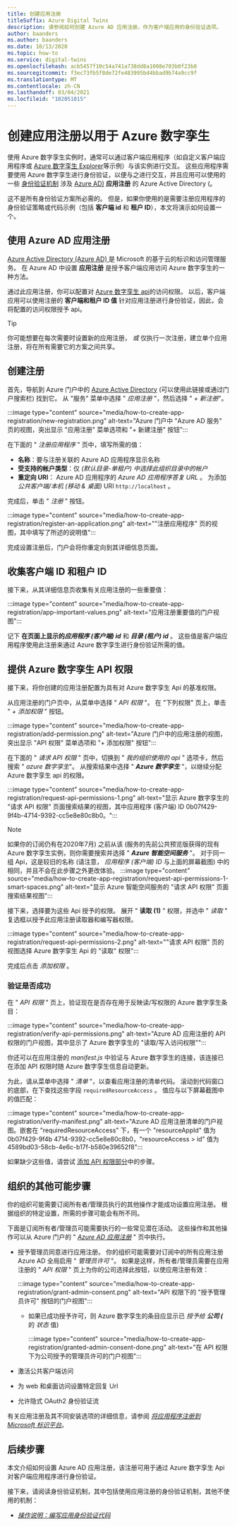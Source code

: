 ```yaml
---
title: 创建应用注册
titleSuffix: Azure Digital Twins
description: 请参阅如何创建 Azure AD 应用注册，作为客户端应用的身份验证选项。
author: baanders
ms.author: baanders
ms.date: 10/13/2020
ms.topic: how-to
ms.service: digital-twins
ms.openlocfilehash: acb5457f10c54a741a738dd8a1008e703b0f23b0
ms.sourcegitcommit: f3ec73fb5f8de72fe483995bd4bbad9b74a9cc9f
ms.translationtype: MT
ms.contentlocale: zh-CN
ms.lasthandoff: 03/04/2021
ms.locfileid: "102051015"
---
```

# <a name="create-an-app-registration-to-use-with-azure-digital-twins"></a>创建应用注册以用于 Azure 数字孪生

使用 Azure 数字孪生实例时，通常可以通过客户端应用程序（如自定义客户端应用程序或 [Azure 数字孪生 Explorer](quickstart-adt-explorer.md)等示例）与该实例进行交互。 这些应用程序需要使用 Azure 数字孪生进行身份验证，以便与之进行交互，并且应用可以使用的一些 [身份验证机制](how-to-authenticate-client.md) 涉及 [Azure AD)](../active-directory/fundamentals/active-directory-whatis.md) **应用注册** 的 Azure Active Directory (。

这不是所有身份验证方案所必需的。 但是，如果你使用的是需要注册应用程序的身份验证策略或代码示例（包括 **客户端 id** 和 **租户 ID**），本文将演示如何设置一个。

## <a name="using-azure-ad-app-registrations"></a>使用 Azure AD 应用注册

[Azure Active Directory (Azure AD) ](../active-directory/fundamentals/active-directory-whatis.md) 是 Microsoft 的基于云的标识和访问管理服务。 在 Azure AD 中设置 **应用注册** 是授予客户端应用访问 Azure 数字孪生的一种方法。

通过此应用注册，你可以配置对 [Azure 数字孪生 api](how-to-use-apis-sdks.md)的访问权限。 以后，客户端应用可以使用注册的 **客户端和租户 ID 值** 针对应用注册进行身份验证，因此，会将配置的访问权限授予 api。

>[!TIP]
> 你可能想要在每次需要时设置新的应用注册， *或* 仅执行一次注册，建立单个应用注册，将在所有需要它的方案之间共享。

## <a name="create-the-registration"></a>创建注册

首先，导航到 Azure 门户中的 [Azure Active Directory](https://portal.azure.com/#blade/Microsoft_AAD_IAM/ActiveDirectoryMenuBlade/Overview) (可以使用此链接或通过门户搜索栏) 找到它。 从 "服务" 菜单中选择 " *应用注册* "，然后选择 " *+ 新注册*"。

:::image type="content" source="media/how-to-create-app-registration/new-registration.png" alt-text="Azure 门户中 &quot;Azure AD 服务&quot; 页的视图，突出显示 &quot;应用注册&quot; 菜单选项和 &quot;+ 新建注册&quot; 按钮":::

在下面的 " *注册应用程序* " 页中，填写所需的值：
* **名称**：要与注册关联的 Azure AD 应用程序显示名称
* **受支持的帐户类型**：仅 *(默认目录-单租户) 中选择此组织目录中的帐户*
* **重定向 URI**： Azure AD 应用程序的 *Azure AD 应用程序答复 URL* 。 为添加 *公共客户端/本机 (移动 & 桌面)* URI `http://localhost` 。

完成后，单击 " *注册* " 按钮。

:::image type="content" source="media/how-to-create-app-registration/register-an-application.png" alt-text="&quot;注册应用程序&quot; 页的视图，其中填写了所述的说明值":::

完成设置注册后，门户会将你重定向到其详细信息页面。

## <a name="collect-client-id-and-tenant-id"></a>收集客户端 ID 和租户 ID

接下来，从其详细信息页收集有关应用注册的一些重要值：

:::image type="content" source="media/how-to-create-app-registration/app-important-values.png" alt-text="应用注册重要值的门户视图":::

记下 **在页面上显示的**_**应用程序 (客户端) id**_ 和 _**目录 (租户) id**_ 。 这些值是客户端应用程序使用此注册来通过 Azure 数字孪生进行身份验证所需的值。

## <a name="provide-azure-digital-twins-api-permission"></a>提供 Azure 数字孪生 API 权限

接下来，将你创建的应用注册配置为具有对 Azure 数字孪生 Api 的基准权限。

从应用注册的门户页中，从菜单中选择 " *API 权限* "。 在 "下列权限" 页上，单击 " *+ 添加权限* " 按钮。

:::image type="content" source="media/how-to-create-app-registration/add-permission.png" alt-text="Azure 门户中的应用注册的视图，突出显示 &quot;API 权限&quot; 菜单选项和 &quot;+ 添加权限&quot; 按钮":::

在下面的 " *请求 API 权限* " 页中，切换到 " *我的组织使用的 api* " 选项卡，然后搜索 " *azure 数字孪生*"。 从搜索结果中选择 " _**Azure 数字孪生**_ "，以继续分配 Azure 数字孪生 api 的权限。

:::image type="content" source="media/how-to-create-app-registration/request-api-permissions-1.png" alt-text="显示 Azure 数字孪生的 &quot;请求 API 权限&quot; 页面搜索结果的视图，其中应用程序 (客户端) ID 0b07f429-9f4b-4714-9392-cc5e8e80c8b0。":::

>[!NOTE]
> 如果你的订阅仍有在2020年7月) 之前从该 (服务的先前公共预览版获得的现有 Azure 数字孪生实例，则你需要搜索并选择 " _**Azure 智能空间服务**_ "。 对于同一组 Api，这是较旧的名称 (请注意， *应用程序 (客户端) ID* 与上面的屏幕截图) 中的相同，并且不会在此步骤之外更改体验。
> :::image type="content" source="media/how-to-create-app-registration/request-api-permissions-1-smart-spaces.png" alt-text="显示 Azure 智能空间服务的 &quot;请求 API 权限&quot; 页面搜索结果视图":::

接下来，选择要为这些 Api 授予的权限。 展开 " **读取 (1)** " 权限，并选中 " *读取* " 复选框以授予此应用注册读取器和编写器权限。

:::image type="content" source="media/how-to-create-app-registration/request-api-permissions-2.png" alt-text="&quot;请求 API 权限&quot; 页的视图选择 Azure 数字孪生 Api 的 &quot;读取&quot; 权限":::

完成后点击 *添加权限* 。

### <a name="verify-success"></a>验证是否成功

在 " *API 权限* " 页上，验证现在是否存在用于反映读/写权限的 Azure 数字孪生条目：

:::image type="content" source="media/how-to-create-app-registration/verify-api-permissions.png" alt-text="Azure AD 应用注册的 API 权限的门户视图，其中显示了 Azure 数字孪生的 &quot;读取/写入访问权限&quot;":::

你还可以在应用注册的 *manifest.js* 中验证与 Azure 数字孪生的连接，该连接已在添加 API 权限时随 Azure 数字孪生信息自动更新。

为此，请从菜单中选择 " *清单* "，以查看应用注册的清单代码。 滚动到代码窗口的底部，在下查找这些字段 `requiredResourceAccess` 。 值应与以下屏幕截图中的值匹配：

:::image type="content" source="media/how-to-create-app-registration/verify-manifest.png" alt-text="Azure AD 应用注册清单的门户视图。嵌套在 &quot;requiredResourceAccess&quot; 下，有一个 &quot;resourceAppId&quot; 值为 0b07f429-9f4b 4714-9392-cc5e8e80c8b0，&quot;resourceAccess > id&quot; 值为4589bd03-58cb-4e6c-b17f-b580e39652f8":::

如果缺少这些值，请尝试 [添加 API 权限部分](#provide-azure-digital-twins-api-permission)中的步骤。

## <a name="other-possible-steps-for-your-organization"></a>组织的其他可能步骤

你的组织可能需要订阅所有者/管理员执行的其他操作才能成功设置应用注册。 根据组织的特定设置，所需的步骤可能会有所不同。

下面是订阅所有者/管理员可能需要执行的一些常见潜在活动。 这些操作和其他操作可以从 Azure 门户的 " [*Azure AD 应用注册*](https://portal.azure.com/#blade/Microsoft_AAD_IAM/ActiveDirectoryMenuBlade/RegisteredApps) " 页中执行。
* 授予管理员同意进行应用注册。 你的组织可能需要对订阅中的所有应用注册 Azure AD 全局启用 " *管理员许可* "。 如果是这样，所有者/管理员需要在应用注册的 " *API 权限* " 页上为你的公司选择此按钮，以使应用注册有效：

    :::image type="content" source="media/how-to-create-app-registration/grant-admin-consent.png" alt-text="API 权限下的 &quot;授予管理员许可&quot; 按钮的门户视图":::
  - 如果已成功授予许可，则 Azure 数字孪生的条目应显示已 _授予给 **公司 (**_ 的 *状态* 值) 
   
    :::image type="content" source="media/how-to-create-app-registration/granted-admin-consent-done.png" alt-text="在 API 权限下为公司授予的管理员许可的门户视图":::
* 激活公共客户端访问
* 为 web 和桌面访问设置特定回复 Url
* 允许隐式 OAuth2 身份验证流

有关应用注册及其不同安装选项的详细信息，请参阅 [*将应用程序注册到 Microsoft 标识平台*](/graph/auth-register-app-v2)。

## <a name="next-steps"></a>后续步骤

本文介绍如何设置 Azure AD 应用注册，该注册可用于通过 Azure 数字孪生 Api 对客户端应用程序进行身份验证。

接下来，请阅读身份验证机制，其中包括使用应用注册的身份验证机制，其他不使用的机制：
* [*操作说明：编写应用身份验证代码*](how-to-authenticate-client.md)
